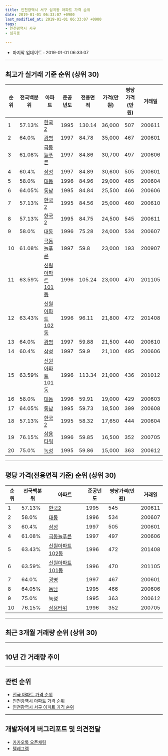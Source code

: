 ```yaml
---
title: 인천광역시 서구 심곡동 아파트 가격 순위
date: 2019-01-01 06:33:07 +0900
last_modified_at: 2019-01-01 06:33:07 +0900
tags:
- 인천광역시 서구
- 심곡동

---
```


* 마지막 업데이트 : 2019-01-01 06:33:07

---

## 최고가 실거래 기준 순위 (상위 30)


|순위|전국백분위|아파트|준공년도|전용면적|가격(만원)|평당가격(만원)|거래일|
|---|---|---|---|---|---|---|---|
|1|57.13%|[한국2](https://search.naver.com/search.naver?query=%EC%9D%B8%EC%B2%9C%EA%B4%91%EC%97%AD%EC%8B%9C+%EC%84%9C%EA%B5%AC+%EC%8B%AC%EA%B3%A1%EB%8F%99+%ED%95%9C%EA%B5%AD2)|1995|130.14|36,000|507|200611|
|2|64.0%|[광명](https://search.naver.com/search.naver?query=%EC%9D%B8%EC%B2%9C%EA%B4%91%EC%97%AD%EC%8B%9C+%EC%84%9C%EA%B5%AC+%EC%8B%AC%EA%B3%A1%EB%8F%99+%EA%B4%91%EB%AA%85)|1997|84.78|35,000|467|200601|
|3|61.08%|[극동늘푸른](https://search.naver.com/search.naver?query=%EC%9D%B8%EC%B2%9C%EA%B4%91%EC%97%AD%EC%8B%9C+%EC%84%9C%EA%B5%AC+%EC%8B%AC%EA%B3%A1%EB%8F%99+%EA%B7%B9%EB%8F%99%EB%8A%98%ED%91%B8%EB%A5%B8)|1997|84.86|30,700|497|200606|
|4|60.4%|[삼성](https://search.naver.com/search.naver?query=%EC%9D%B8%EC%B2%9C%EA%B4%91%EC%97%AD%EC%8B%9C+%EC%84%9C%EA%B5%AC+%EC%8B%AC%EA%B3%A1%EB%8F%99+%EC%82%BC%EC%84%B1)|1997|84.89|30,600|505|200601|
|5|58.0%|[대동](https://search.naver.com/search.naver?query=%EC%9D%B8%EC%B2%9C%EA%B4%91%EC%97%AD%EC%8B%9C+%EC%84%9C%EA%B5%AC+%EC%8B%AC%EA%B3%A1%EB%8F%99+%EB%8C%80%EB%8F%99)|1996|84.96|29,000|485|200604|
|6|64.05%|[동남](https://search.naver.com/search.naver?query=%EC%9D%B8%EC%B2%9C%EA%B4%91%EC%97%AD%EC%8B%9C+%EC%84%9C%EA%B5%AC+%EC%8B%AC%EA%B3%A1%EB%8F%99+%EB%8F%99%EB%82%A8)|1995|84.84|25,500|466|200606|
|7|57.13%|[한국2](https://search.naver.com/search.naver?query=%EC%9D%B8%EC%B2%9C%EA%B4%91%EC%97%AD%EC%8B%9C+%EC%84%9C%EA%B5%AC+%EC%8B%AC%EA%B3%A1%EB%8F%99+%ED%95%9C%EA%B5%AD2)|1995|84.56|25,000|460|200610|
|8|57.13%|[한국2](https://search.naver.com/search.naver?query=%EC%9D%B8%EC%B2%9C%EA%B4%91%EC%97%AD%EC%8B%9C+%EC%84%9C%EA%B5%AC+%EC%8B%AC%EA%B3%A1%EB%8F%99+%ED%95%9C%EA%B5%AD2)|1995|84.75|24,500|545|200611|
|9|58.0%|[대동](https://search.naver.com/search.naver?query=%EC%9D%B8%EC%B2%9C%EA%B4%91%EC%97%AD%EC%8B%9C+%EC%84%9C%EA%B5%AC+%EC%8B%AC%EA%B3%A1%EB%8F%99+%EB%8C%80%EB%8F%99)|1996|75.28|24,000|534|200607|
|10|61.08%|[극동늘푸른](https://search.naver.com/search.naver?query=%EC%9D%B8%EC%B2%9C%EA%B4%91%EC%97%AD%EC%8B%9C+%EC%84%9C%EA%B5%AC+%EC%8B%AC%EA%B3%A1%EB%8F%99+%EA%B7%B9%EB%8F%99%EB%8A%98%ED%91%B8%EB%A5%B8)|1997|59.8|23,000|193|200907|
|11|63.59%|[신원아파트101동](https://search.naver.com/search.naver?query=%EC%9D%B8%EC%B2%9C%EA%B4%91%EC%97%AD%EC%8B%9C+%EC%84%9C%EA%B5%AC+%EC%8B%AC%EA%B3%A1%EB%8F%99+%EC%8B%A0%EC%9B%90%EC%95%84%ED%8C%8C%ED%8A%B8101%EB%8F%99)|1996|105.24|23,000|470|201105|
|12|63.43%|[신원아파트102동](https://search.naver.com/search.naver?query=%EC%9D%B8%EC%B2%9C%EA%B4%91%EC%97%AD%EC%8B%9C+%EC%84%9C%EA%B5%AC+%EC%8B%AC%EA%B3%A1%EB%8F%99+%EC%8B%A0%EC%9B%90%EC%95%84%ED%8C%8C%ED%8A%B8102%EB%8F%99)|1996|96.11|21,800|472|201408|
|13|64.0%|[광명](https://search.naver.com/search.naver?query=%EC%9D%B8%EC%B2%9C%EA%B4%91%EC%97%AD%EC%8B%9C+%EC%84%9C%EA%B5%AC+%EC%8B%AC%EA%B3%A1%EB%8F%99+%EA%B4%91%EB%AA%85)|1997|59.88|21,500|440|200610|
|14|60.4%|[삼성](https://search.naver.com/search.naver?query=%EC%9D%B8%EC%B2%9C%EA%B4%91%EC%97%AD%EC%8B%9C+%EC%84%9C%EA%B5%AC+%EC%8B%AC%EA%B3%A1%EB%8F%99+%EC%82%BC%EC%84%B1)|1997|59.9|21,100|495|200606|
|15|63.59%|[신원아파트101동](https://search.naver.com/search.naver?query=%EC%9D%B8%EC%B2%9C%EA%B4%91%EC%97%AD%EC%8B%9C+%EC%84%9C%EA%B5%AC+%EC%8B%AC%EA%B3%A1%EB%8F%99+%EC%8B%A0%EC%9B%90%EC%95%84%ED%8C%8C%ED%8A%B8101%EB%8F%99)|1996|113.34|21,000|436|201012|
|16|58.0%|[대동](https://search.naver.com/search.naver?query=%EC%9D%B8%EC%B2%9C%EA%B4%91%EC%97%AD%EC%8B%9C+%EC%84%9C%EA%B5%AC+%EC%8B%AC%EA%B3%A1%EB%8F%99+%EB%8C%80%EB%8F%99)|1996|59.91|19,000|429|200603|
|17|64.05%|[동남](https://search.naver.com/search.naver?query=%EC%9D%B8%EC%B2%9C%EA%B4%91%EC%97%AD%EC%8B%9C+%EC%84%9C%EA%B5%AC+%EC%8B%AC%EA%B3%A1%EB%8F%99+%EB%8F%99%EB%82%A8)|1995|59.73|18,500|399|200608|
|18|57.13%|[한국2](https://search.naver.com/search.naver?query=%EC%9D%B8%EC%B2%9C%EA%B4%91%EC%97%AD%EC%8B%9C+%EC%84%9C%EA%B5%AC+%EC%8B%AC%EA%B3%A1%EB%8F%99+%ED%95%9C%EA%B5%AD2)|1995|58.32|17,650|444|200604|
|19|76.15%|[삼용타워](https://search.naver.com/search.naver?query=%EC%9D%B8%EC%B2%9C%EA%B4%91%EC%97%AD%EC%8B%9C+%EC%84%9C%EA%B5%AC+%EC%8B%AC%EA%B3%A1%EB%8F%99+%EC%82%BC%EC%9A%A9%ED%83%80%EC%9B%8C)|1996|59.85|16,500|352|200705|
|20|75.0%|[녹성](https://search.naver.com/search.naver?query=%EC%9D%B8%EC%B2%9C%EA%B4%91%EC%97%AD%EC%8B%9C+%EC%84%9C%EA%B5%AC+%EC%8B%AC%EA%B3%A1%EB%8F%99+%EB%85%B9%EC%84%B1)|1995|59.86|15,000|363|200612|


---

## 평당 가격(전용면적 기준) 순위 (상위 30)


|순위|전국백분위|아파트|준공년도|평당가격(만원)|거래일|
|---|---|---|---|---|---|
|1|57.13%|[한국2](https://search.naver.com/search.naver?query=%EC%9D%B8%EC%B2%9C%EA%B4%91%EC%97%AD%EC%8B%9C+%EC%84%9C%EA%B5%AC+%EC%8B%AC%EA%B3%A1%EB%8F%99+%ED%95%9C%EA%B5%AD2)|1995|545|200611|
|2|58.0%|[대동](https://search.naver.com/search.naver?query=%EC%9D%B8%EC%B2%9C%EA%B4%91%EC%97%AD%EC%8B%9C+%EC%84%9C%EA%B5%AC+%EC%8B%AC%EA%B3%A1%EB%8F%99+%EB%8C%80%EB%8F%99)|1996|534|200607|
|3|60.4%|[삼성](https://search.naver.com/search.naver?query=%EC%9D%B8%EC%B2%9C%EA%B4%91%EC%97%AD%EC%8B%9C+%EC%84%9C%EA%B5%AC+%EC%8B%AC%EA%B3%A1%EB%8F%99+%EC%82%BC%EC%84%B1)|1997|505|200601|
|4|61.08%|[극동늘푸른](https://search.naver.com/search.naver?query=%EC%9D%B8%EC%B2%9C%EA%B4%91%EC%97%AD%EC%8B%9C+%EC%84%9C%EA%B5%AC+%EC%8B%AC%EA%B3%A1%EB%8F%99+%EA%B7%B9%EB%8F%99%EB%8A%98%ED%91%B8%EB%A5%B8)|1997|497|200606|
|5|63.43%|[신원아파트102동](https://search.naver.com/search.naver?query=%EC%9D%B8%EC%B2%9C%EA%B4%91%EC%97%AD%EC%8B%9C+%EC%84%9C%EA%B5%AC+%EC%8B%AC%EA%B3%A1%EB%8F%99+%EC%8B%A0%EC%9B%90%EC%95%84%ED%8C%8C%ED%8A%B8102%EB%8F%99)|1996|472|201408|
|6|63.59%|[신원아파트101동](https://search.naver.com/search.naver?query=%EC%9D%B8%EC%B2%9C%EA%B4%91%EC%97%AD%EC%8B%9C+%EC%84%9C%EA%B5%AC+%EC%8B%AC%EA%B3%A1%EB%8F%99+%EC%8B%A0%EC%9B%90%EC%95%84%ED%8C%8C%ED%8A%B8101%EB%8F%99)|1996|470|201105|
|7|64.0%|[광명](https://search.naver.com/search.naver?query=%EC%9D%B8%EC%B2%9C%EA%B4%91%EC%97%AD%EC%8B%9C+%EC%84%9C%EA%B5%AC+%EC%8B%AC%EA%B3%A1%EB%8F%99+%EA%B4%91%EB%AA%85)|1997|467|200601|
|8|64.05%|[동남](https://search.naver.com/search.naver?query=%EC%9D%B8%EC%B2%9C%EA%B4%91%EC%97%AD%EC%8B%9C+%EC%84%9C%EA%B5%AC+%EC%8B%AC%EA%B3%A1%EB%8F%99+%EB%8F%99%EB%82%A8)|1995|466|200606|
|9|75.0%|[녹성](https://search.naver.com/search.naver?query=%EC%9D%B8%EC%B2%9C%EA%B4%91%EC%97%AD%EC%8B%9C+%EC%84%9C%EA%B5%AC+%EC%8B%AC%EA%B3%A1%EB%8F%99+%EB%85%B9%EC%84%B1)|1995|363|200612|
|10|76.15%|[삼용타워](https://search.naver.com/search.naver?query=%EC%9D%B8%EC%B2%9C%EA%B4%91%EC%97%AD%EC%8B%9C+%EC%84%9C%EA%B5%AC+%EC%8B%AC%EA%B3%A1%EB%8F%99+%EC%82%BC%EC%9A%A9%ED%83%80%EC%9B%8C)|1996|352|200705|


---

## 최근 3개월 거래량 순위 (상위 30)


<div style="width:100%;">
    <canvas id="deal_count_ranking" height="250"></canvas>
</div>


<script>
new Chart(document.getElementById("deal_count_ranking"), {
    type: 'horizontalBar',
    data: {
        labels: ['극동늘푸른', '대동', '동남', '한국2', '삼성', '광명', '삼용타워'],
        datasets: [{
            label: '실거래 수',
            data: [4, 3, 3, 3, 2, 1, 1],
            borderColor: "rgba(255, 0, 128, 1)",
            backgroundColor: "rgba(255, 0, 128, 0.5)",
            fill: false,
        }]
    },
    options: {
        responsive: true,
        title: {
            display: true,
            text: '최근 3개월 거래량 순위'
        },
        tooltips: {
            mode: 'index',
            intersect: false,
            callbacks: {
                title: function(tooltipItems, data) {
                    return "실거래 수:";
                },
                label: function(tooltipItem, data) {
                    return data.labels[tooltipItem.index] + ": " + tooltipItem.xLabel;
                }
            }
        },
        hover: {
            mode: 'nearest',
            intersect: true
        },
        scales: {
            xAxes: [{
                display: true,
                scaleLabel: {
                    display: true,
                    labelString: '실거래 수'
                },
                ticks: {
                    suggestedMin: 0,
                }
            }],
            yAxes: [{
                display: true,
                ticks: {
                    autoSkip: false,
                    callback: function(value, index, values) {
                        if (value.length > 15)
                            return value.substr(0, 13) + "...";
                        else
                            return value;
                    }
                },
                scaleLabel: {
                    display: false,
                }
            }]
        }
    }
});

</script>


---

## 10년 간 거래량 추이


<div style="width:100%;">
    <canvas id="deal_progress" height="250"></canvas>
</div>

<script>
new Chart(document.getElementById("deal_progress"), {
    type: 'line',
    data: {
        labels: ['200901','200902','200903','200904','200905','200906','200907','200908','200909','200910','200911','200912','201001','201002','201003','201004','201005','201006','201007','201008','201009','201010','201011','201012','201101','201102','201103','201104','201105','201106','201107','201108','201109','201110','201111','201112','201201','201202','201203','201204','201205','201206','201207','201208','201209','201210','201211','201212','201301','201302','201303','201304','201305','201306','201307','201308','201309','201310','201311','201312','201401','201402','201403','201404','201405','201406','201407','201408','201409','201410','201411','201412','201501','201502','201503','201504','201505','201506','201507','201508','201509','201510','201511','201512','201601','201602','201603','201604','201605','201606','201607','201608','201609','201610','201611','201612','201701','201702','201703','201704','201705','201706','201707','201708','201709','201710','201711','201712','201801','201802','201803','201804','201805','201806','201807','201808','201809','201810','201811','201812','201901'],
        datasets: [{
            label: '실거래 수',
            pointRadius: 1,
            data: [4, 16, 11, 14, 21, 25, 19, 21, 19, 20, 17, 11, 19, 15, 26, 18, 13, 11, 12, 12, 24, 31, 26, 14, 20, 21, 17, 20, 11, 10, 14, 15, 19, 14, 16, 22, 10, 20, 23, 14, 14, 13, 8, 10, 18, 23, 8, 15, 10, 11, 33, 36, 21, 28, 14, 27, 17, 26, 17, 17, 27, 32, 28, 13, 19, 20, 19, 27, 29, 32, 24, 18, 26, 28, 46, 31, 23, 29, 23, 29, 18, 31, 19, 15, 22, 15, 33, 32, 31, 31, 33, 39, 29, 32, 15, 10, 11, 26, 27, 21, 30, 36, 26, 19, 27, 22, 24, 4, 18, 17, 30, 14, 17, 21, 14, 17, 15, 13, 13, 4, 0],
            borderColor: "rgba(255, 201, 14, 1)",
            backgroundColor: "rgba(255, 201, 14, 0.5)",
            fill: true,
        }]
    },
    options: {
        responsive: true,
        title: {
            display: true,
            text: '10년간 거래량 추이'
        },
        tooltips: {
            mode: 'index',
            intersect: false,
        },
        hover: {
            mode: 'nearest',
            intersect: true
        },
        scales: {
            xAxes: [{
                display: true,
                scaleLabel: {
                    display: true,
                    labelString: '년/월'
                }
            }],
            yAxes: [{
                display: true,
                ticks: {
                    suggestedMin: 0,
                },
                scaleLabel: {
                    display: true,
                    labelString: '실거래 수'
                }
            }]
        }
    }
});

</script>


---

## 관련 순위

- [전국 아파트 가격 순위](https://inasie.github.io/apt-ranking/전국)
- [인천광역시 아파트 가격 순위](https://inasie.github.io/apt-ranking/인천광역시)
- [인천광역시 서구 아파트 가격 순위](https://inasie.github.io/apt-ranking/인천광역시-서구)


---

## 개발자에게 버그리포트 및 의견전달

- [카카오톡 오픈채팅](https://open.kakao.com/o/gLJUAP4)
- [텔레그램](https://t.me/inasie)

